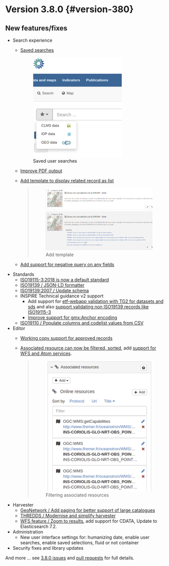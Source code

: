 # Version 3.8.0 {#version-380}

## New features/fixes

-   Search experience
    -   [Saved searches](https://github.com/geonetwork/core-geonetwork/pull/3778)

        <figure>
        <img src="img/380-usersearches.png" alt="img/380-usersearches.png" />
        <figcaption>Saved user searches</figcaption>
        </figure>

    -   [Improve PDF output](https://github.com/geonetwork/core-geonetwork/pull/3912)

    -   [Add template to display related record as list](https://github.com/geonetwork/core-geonetwork/pull/3908)

        > <figure>
        > <img src="img/380-related.png" alt="img/380-related.png" />
        > <figcaption>Add template</figcaption>
        > </figure>

    -   [Add support for negative query on any fields](https://github.com/geonetwork/core-geonetwork/pull/3683)
-   Standards
    -   [ISO19115-3:2018 is now a default standard](https://github.com/metadata101/iso19115-3.2018)
    -   [ISO19139 / JSON-LD formatter](https://github.com/geonetwork/core-geonetwork/pull/3714)
    -   [ISO19139:2007 / Update schema](https://github.com/geonetwork/core-geonetwork/pull/3920)
    -   INSPIRE Technical guidance v2 support
        -   Add support for [etf-webapp validation with TG2 for datasets and sds](https://github.com/geonetwork/core-geonetwork/pull/3915) and also [support validating non ISO19139 records like ISO19115-3](https://github.com/geonetwork/core-geonetwork/pull/3766)
        -   [Improve support for gmx:Anchor encoding](https://github.com/geonetwork/core-geonetwork/pull/3911)
    -   [ISO19110 / Populate columns and codelist values from CSV](https://github.com/geonetwork/core-geonetwork/pull/3864)
-   Editor
    -   [Working copy support for approved records](https://github.com/geonetwork/core-geonetwork/pull/3592)

    -   [Associated resource can now be filtered, sorted](https://github.com/geonetwork/core-geonetwork/pull/3804), add [support for WFS and Atom services](https://github.com/geonetwork/core-geonetwork/pull/3817).

        > <figure>
        > <img src="img/380-associated.png" alt="img/380-associated.png" />
        > <figcaption>Filtering associated resources</figcaption>
        > </figure>
-   Harvester
    -   [GeoNetwork / Add paging for better support of large catalogues](https://github.com/geonetwork/core-geonetwork/pull/3916)
    -   [THREDDS / Modernise and simplify harvester](https://github.com/geonetwork/core-geonetwork/pull/3936)
    -   [WFS feature / Zoom to results](https://github.com/geonetwork/core-geonetwork/pull/3701), add support for CDATA, Update to Elasticsearch 7.2.
-   Administration
    -   New user interface settings for: humanizing date, enable user searches, enable saved selections, fluid or not container
-   Security fixes and library updates

And more \... see [3.8.0 issues](https://github.com/geonetwork/core-geonetwork/issues?q=is%3Aissue+milestone%3A3.8.0+is%3Aclosed) and [pull requests](https://github.com/geonetwork/core-geonetwork/pulls?q=milestone%3A3.8.0+is%3Aclosed+is%3Apr) for full details.
